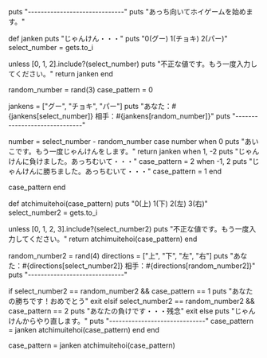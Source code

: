 puts "------------------------------"
puts "あっち向いてホイゲームを始めます。"

def janken
  puts "じゃんけん・・・"
  puts "0(グー) 1(チョキ) 2(パー)"
  select_number = gets.to_i

  unless [0, 1, 2].include?(select_number)
    puts "不正な値です。もう一度入力してください。"
    return janken
  end

  random_number = rand(3)
  case_pattern = 0

  jankens = ["グー", "チョキ", "パー"]
  puts "あなた：#{jankens[select_number]} 相手：#{jankens[random_number]}"
  puts "------------------------------"

  number = select_number - random_number
  case number
  when 0
    puts "あいこです。もう一度じゃんけんをします。"
    return janken
  when 1, -2
    puts "じゃんけんに負けました。あっちむいて・・・"
    case_pattern = 2
  when -1, 2
    puts "じゃんけんに勝ちました。あっちむいて・・・"
    case_pattern = 1
  end

  case_pattern
end

def atchimuitehoi(case_pattern)
  puts "0(上) 1(下) 2(左) 3(右)"
  select_number2 = gets.to_i

  unless [0, 1, 2, 3].include?(select_number2)
    puts "不正な値です。もう一度入力してください。"
    return atchimuitehoi(case_pattern)
  end

  random_number2 = rand(4)
  directions = ["上", "下", "左", "右"]
  puts "あなた：#{directions[select_number2]} 相手：#{directions[random_number2]}"
  puts "------------------------------"

  if select_number2 == random_number2 && case_pattern == 1
    puts "あなたの勝ちです！おめでとう"
    exit
  elsif select_number2 == random_number2 && case_pattern == 2
    puts "あなたの負けです・・・残念"
    exit
  else
    puts "じゃんけんからやり直します。"
    puts "------------------------------"
    case_pattern = janken
    atchimuitehoi(case_pattern)
  end
end

case_pattern = janken
atchimuitehoi(case_pattern)
